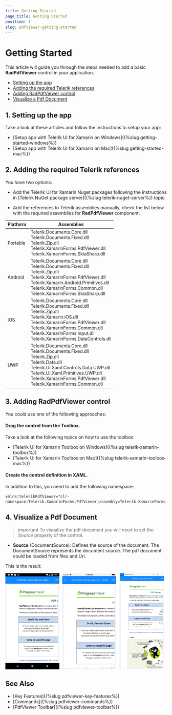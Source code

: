 ```yaml
---
title: Getting Started
page_title: Getting Started
position: 1
slug: pdfviewer-getting-started
---
```


# Getting Started

This article will guide you through the steps needed to add a basic **RadPdfViewer** control in your application.

* [Setting up the app](#1-setting-up-the-app)
* [Adding the required Telerik references](#2-adding-the-required-telerik-references)
* [Adding RadPdfViewer control](#3-adding-radpdfviewer-control)
* [Visualize a Pdf Document](#4-visualize-a-pdf-document)

## 1. Setting up the app

Take a look at these articles and follow the instructions to setup your app:

- [Setup app with Telerik UI for Xamarin on Windows]({%slug getting-started-windows%})
- [Setup app with Telerik UI for Xamarin on Mac]({%slug getting-started-mac%})

## 2. Adding the required Telerik references

You have two options:

* Add the Telerik UI for Xamarin Nuget packages following the instructions in [Telerik NuGet package server]({%slug telerik-nuget-server%}) topic.

* Add the references to Telerik assemblies manually, check the list below with the required assemblies for **RadPdfViewer** component:

| Platform | Assemblies |
| -------- | ---------- |
| Portable | Telerik.Documents.Core.dll<br/>Telerik.Documents.Fixed.dll<br/>Telerik.Zip.dll<br/>Telerik.XamarinForms.PdfViewer.dll<br/>Telerik.XamarinForms.SkiaSharp.dll |
| Android  | Telerik.Documents.Core.dll<br/>Telerik.Documents.Fixed.dll<br/>Telerik.Zip.dll<br/>Telerik.XamarinForms.PdfViewer.dll<br/>Telerik.Xamarin.Android.Primitives.dll<br/>Telerik.XamarinForms.Common.dll<br/>Telerik.XamarinForms.SkiaSharp.dll |
| iOS      | Telerik.Documents.Core.dll<br/>Telerik.Documents.Fixed.dll<br/>Telerik.Zip.dll<br/>Telerik.Xamarin.iOS.dll<br/>Telerik.XamarinForms.PdfViewer.dll <br/>Telerik.XamarinForms.Common.dll<br/>Telerik.XamarinForms.Input.dll<br/>Telerik.XamarinForms.DataControls.dll |
| UWP      | Telerik.Documents.Core.dll<br/>Telerik.Documents.Fixed.dll<br/>Telerik.Zip.dll<br/>Telerik.Data.dll<br/> Telerik.UI.Xaml.Controls.Data.UWP.dll<br/>Telerik.UI.Xaml.Primitives.UWP.dll<br/>Telerik.XamarinForms.PdfViewer.dll<br/>Telerik.XamarinForms.Common.dll |

## 3. Adding RadPdfViewer control

You could use one of the following approaches:

#### Drag the control from the Toolbox. 

Take a look at the following topics on how to use the toolbox:

* [Telerik UI for Xamarin Toolbox on Windows]({%slug telerik-xamarin-toolbox%})
* [Telerik UI for Xamarin Toolbox on Mac]({%slug telerik-xamarin-toolbox-mac%})
	
#### Create the control definition in XAML.

<snippet id='prfviewer-getting-started-xaml' />

In addition to this, you need to add the following namespace:

```XAML
xmlns:telerikPdfViewer="clr-namespace:Telerik.XamarinForms.PdfViewer;assembly=Telerik.XamarinForms.PdfViewer"
```

## 4. Visualize a Pdf Document

>important To visualize the pdf document you will need to set the *Source* property of the control.

* **Source** (DocumentSource): Defines the source of the document. The DocumentSource represents the document source. The pdf document could be loaded from files and Uri.

<snippet id='pdfviewer-getting-started' />

This is the result:

![PdfViewer Getting Started Example](images/pdfviewer-getting-started.png "PdfViewer Getting Started Example")

## See Also

- [Key Features]({%slug pdfviewer-key-features%})
- [Commands]({%slug pdfviewer-commands%})
- [PdfViewer Toolbar]({%slug pdfviewer-toolbar%})
